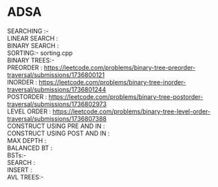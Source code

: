 # ADSA
SEARCHING :- <br>
LINEAR SEARCH : <br>
BINARY SEARCH : <br>
SORTING:- sorting.cpp <br>
BINARY TREES:- <br>
PREORDER : https://leetcode.com/problems/binary-tree-preorder-traversal/submissions/1736800121 <br>
INORDER : https://leetcode.com/problems/binary-tree-inorder-traversal/submissions/1736801244 <br>
POSTORDER : https://leetcode.com/problems/binary-tree-postorder-traversal/submissions/1736802973 <br>
LEVEL ORDER : https://leetcode.com/problems/binary-tree-level-order-traversal/submissions/1736807388 <br>
CONSTRUCT USING PRE AND IN :  <br>
CONSTRUCT USING POST AND IN :  <br>
MAX DEPTH :  <br>
BALANCED BT :  <br>
BSTs:- <br>
SEARCH :  <br>
INSERT :  <br>
AVL TREES:- <br>

